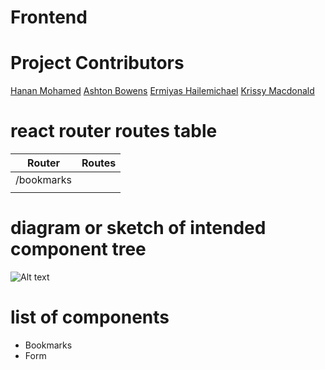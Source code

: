 # Frontend
# Project Contributors

[Hanan Mohamed](https://github.com/HananM93)
[Ashton Bowens]()
[Ermiyas Hailemichael]()
[Krissy Macdonald]()

# react router routes table

|  Router    | Routes |
| -----------|--------|
| /bookmarks |        |
|            |        | 

# diagram or sketch of intended component tree

![Alt text](public/Model.png)

# list of components

 * Bookmarks
 * Form





